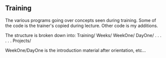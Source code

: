 ## Training
 The various programs going over concepts seen during training. Some of the code is the trainer's copied during lecture. Other code is my additions.
 
 The structure is broken down into:
  Training/
    Weeks/
      WeekOne/
        DayOne/
        .
        .
        .
      .
      .
      .
    Projects/

WeekOne/DayOne is the introduction material after orientation, etc...
